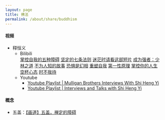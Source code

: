 ```yaml
---
layout: page
title: 佛法
permalink: /about/share/buddhism
---
```


#### 视频

- 释恒义
  - Bilibili<br/>[掌控自我的五种障碍](https://www.bilibili.com/video/BV1xm4y1G776) [坚定的七条法则](https://www.bilibili.com/video/BV1g94y1Y7Gg) [迷茫时请看这部短片](https://www.bilibili.com/video/BV1xN411E7cA) [成为强者：少林之道](https://www.bilibili.com/video/BV1AN411x7pn) [不为人知的故事](https://www.bilibili.com/video/BV1Ly4y1P7eo) [恐惧是幻相](https://www.bilibili.com/video/BV1ZM41197JR) [重塑自我](https://www.bilibili.com/video/BV18N4y1o7j2) [第一性原理](https://www.bilibili.com/video/BV1oM41197Au) [掌控你的人生](https://www.bilibili.com/video/BV1jh4y1B7bi) [空杯心态](https://www.bilibili.com/video/BV1ZM41197Ja) [时不我待](https://www.bilibili.com/video/BV1hN411x7XX)
  - Youtube
    - [Youtube Playlist | Mulligan Brothers Interviews With Shi Heng Yi](https://www.youtube.com/playlist?list=PL2OhuBUEg0TSLpy9yQ3pUD1qQQQ0KAtdX)
    - [Youtube Playlist | Interviews and Talks with Shi Heng Yi](https://www.youtube.com/playlist?list=PL2OhuBUEg0TT6DGtRJBl4QrZS1vUef71s)

#### 概念

- 五盖：[【画道】五盖，禅定的障碍](https://mp.weixin.qq.com/s/xbo3AQQc46XB3tP-saSpbA) 